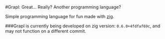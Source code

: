 #Grapl: Great... Really? Another programming language? 

Simple programming language for fun made with [zig](https://github.com/ziglang/zig).

###Grapl is currently being developed on zig version: `0.6.0+4fdfaf69c`, and may not function on a different commit.